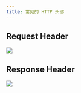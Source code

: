 ```yaml
---
title: 常见的 HTTP 头部
---
```


## Request Header

![](https://static.skynian.cn/20191030222619.png)

## Response Header

![](https://static.skynian.cn/20191030222638.png)
